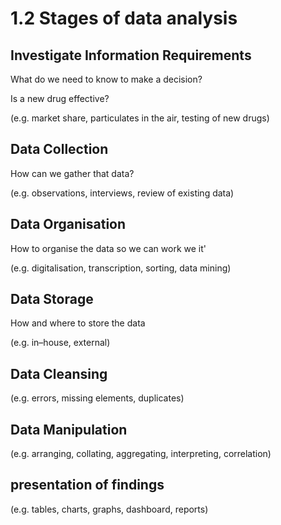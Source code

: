 # 1.2 Stages of data analysis


## Investigate Information Requirements 

What do we need to know to make a decision?

Is a new drug effective?


(e.g. market share,
particulates in the air, testing of new drugs)

## Data Collection 

How can we gather that data?

(e.g. observations, interviews, review of existing
data)

## Data Organisation 

How to organise the data so we can work we it'


(e.g. digitalisation, transcription, sorting, data
mining)

## Data Storage

How and where to store the data

(e.g. in–house, external)

## Data Cleansing

 (e.g. errors, missing elements, duplicates)

## Data Manipulation

 (e.g. arranging, collating, aggregating,
interpreting, correlation)

## presentation of findings

(e.g. tables, charts, graphs, dashboard,
reports)